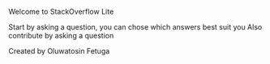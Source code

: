 Welcome to StackOverflow Lite

Start by asking a question, you can chose which answers best suit you
Also contribute by asking a question

Created by Oluwatosin Fetuga
